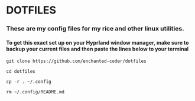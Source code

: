 # DOTFILES

### These are my config files for my rice and other linux utilities.

#### To get this exact set up on your Hyprland window manager, make sure to backup your current files and then paste the lines below to your terminal

```
git clone https://github.com/enchanted-coder/dotfiles 

```
```
cd dotfiles 
```
```
cp -r . ~/.config
```
```
rm ~/.config/README.md
```

